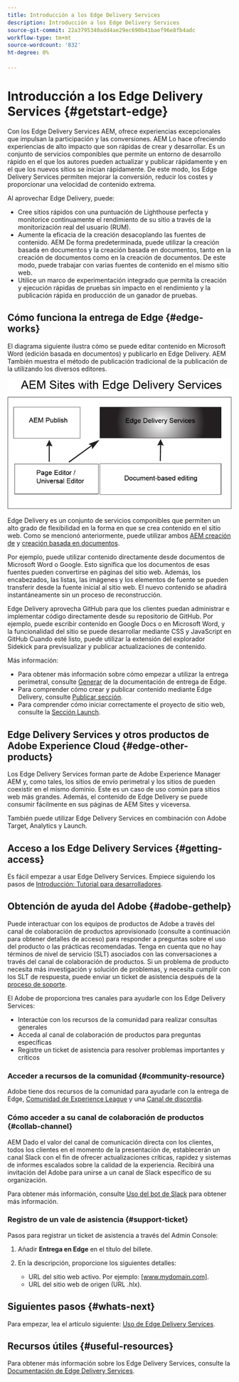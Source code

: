 ```yaml
---
title: Introducción a los Edge Delivery Services
description: Introducción a los Edge Delivery Services
source-git-commit: 22a3795340add4ae29ec690b41baef96e8fb4adc
workflow-type: tm+mt
source-wordcount: '832'
ht-degree: 0%

---
```



# Introducción a los Edge Delivery Services {#getstart-edge}

Con los Edge Delivery Services AEM, ofrece experiencias excepcionales que impulsan la participación y las conversiones. AEM Lo hace ofreciendo experiencias de alto impacto que son rápidas de crear y desarrollar. Es un conjunto de servicios componibles que permite un entorno de desarrollo rápido en el que los autores pueden actualizar y publicar rápidamente y en el que los nuevos sitios se inician rápidamente. De este modo, los Edge Delivery Services permiten mejorar la conversión, reducir los costes y proporcionar una velocidad de contenido extrema.

Al aprovechar Edge Delivery, puede:

* Cree sitios rápidos con una puntuación de Lighthouse perfecta y monitorice continuamente el rendimiento de su sitio a través de la monitorización real del usuario (RUM).
* Aumente la eficacia de la creación desacoplando las fuentes de contenido. AEM De forma predeterminada, puede utilizar la creación basada en documentos y la creación basada en documentos, tanto en la creación de documentos como en la creación de documentos. De este modo, puede trabajar con varias fuentes de contenido en el mismo sitio web.
* Utilice un marco de experimentación integrado que permita la creación y ejecución rápidas de pruebas sin impacto en el rendimiento y la publicación rápida en producción de un ganador de pruebas.

## Cómo funciona la entrega de Edge {#edge-works}

El diagrama siguiente ilustra cómo se puede editar contenido en Microsoft Word (edición basada en documentos) y publicarlo en Edge Delivery. AEM También muestra el método de publicación tradicional de la publicación de la utilizando los diversos editores.

![Arquitectura de entrega de Edge](assets/edgedelivery.png)

Edge Delivery es un conjunto de servicios componibles que permiten un alto grado de flexibilidad en la forma en que se crea contenido en el sitio web. Como se mencionó anteriormente, puede utilizar ambos [AEM creación de](https://experienceleague.adobe.com/docs/experience-manager-cloud-service/content/sites/authoring/getting-started/concepts.html) y [creación basada en documentos](https://www.hlx.live/docs/authoring).

Por ejemplo, puede utilizar contenido directamente desde documentos de Microsoft Word o Google. Esto significa que los documentos de esas fuentes pueden convertirse en páginas del sitio web. Además, los encabezados, las listas, las imágenes y los elementos de fuente se pueden transferir desde la fuente inicial al sitio web. El nuevo contenido se añadirá instantáneamente sin un proceso de reconstrucción.

Edge Delivery aprovecha GitHub para que los clientes puedan administrar e implementar código directamente desde su repositorio de GitHub. Por ejemplo, puede escribir contenido en Google Docs o en Microsoft Word, y la funcionalidad del sitio se puede desarrollar mediante CSS y JavaScript en GitHub Cuando esté listo, puede utilizar la extensión del explorador Sidekick para previsualizar y publicar actualizaciones de contenido.

Más información:

* Para obtener más información sobre cómo empezar a utilizar la entrega perimetral, consulte [Generar](https://www.hlx.live/docs/#build) de la documentación de entrega de Edge.
* Para comprender cómo crear y publicar contenido mediante Edge Delivery, consulte [Publicar sección](https://www.hlx.live/docs/authoring).
* Para comprender cómo iniciar correctamente el proyecto de sitio web, consulte la [Sección Launch](https://www.hlx.live/docs/#launch).

## Edge Delivery Services y otros productos de Adobe Experience Cloud {#edge-other-products}

Los Edge Delivery Services forman parte de Adobe Experience Manager AEM y, como tales, los sitios de envío perimetral y los sitios de pueden coexistir en el mismo dominio. Este es un caso de uso común para sitios web más grandes. Además, el contenido de Edge Delivery se puede consumir fácilmente en sus páginas de AEM Sites y viceversa.

También puede utilizar Edge Delivery Services en combinación con Adobe Target, Analytics y Launch.

## Acceso a los Edge Delivery Services {#getting-access}

Es fácil empezar a usar Edge Delivery Services. Empiece siguiendo los pasos de [Introducción: Tutorial para desarrolladores](https://www.hlx.live/developer/tutorial).

## Obtención de ayuda del Adobe {#adobe-gethelp}

Puede interactuar con los equipos de productos de Adobe a través del canal de colaboración de productos aprovisionado (consulte a continuación para obtener detalles de acceso) para responder a preguntas sobre el uso del producto o las prácticas recomendadas. Tenga en cuenta que no hay términos de nivel de servicio (SLT) asociados con las conversaciones a través del canal de colaboración de productos. Si un problema de producto necesita más investigación y solución de problemas, y necesita cumplir con los SLT de respuesta, puede enviar un ticket de asistencia después de la [proceso de soporte](https://experienceleague.adobe.com/?lang=en&amp;support-tab=home#support).

El Adobe de proporciona tres canales para ayudarle con los Edge Delivery Services:

* Interactúe con los recursos de la comunidad para realizar consultas generales
* Acceda al canal de colaboración de productos para preguntas específicas
* Registre un ticket de asistencia para resolver problemas importantes y críticos

### Acceder a recursos de la comunidad {#community-resource}

Adobe tiene dos recursos de la comunidad para ayudarle con la entrega de Edge, [Comunidad de Experience League](https://adobe.ly/3RzitVw) y una [Canal de discordia](https://discord.gg/YFTKQK8M).

### Cómo acceder a su canal de colaboración de productos {#collab-channel}

AEM Dado el valor del canal de comunicación directa con los clientes, todos los clientes en el momento de la presentación de, establecerán un canal Slack con el fin de ofrecer actualizaciones críticas, rapidez y sistemas de informes escalados sobre la calidad de la experiencia. Recibirá una invitación del Adobe para unirse a un canal de Slack específico de su organización.

Para obtener más información, consulte [Uso del bot de Slack](https://www.hlx.live/docs/slack) para obtener más información.

### Registro de un vale de asistencia {#support-ticket}

Pasos para registrar un ticket de asistencia a través del Admin Console:

1. Añadir **Entrega en Edge** en el título del billete.
2. En la descripción, proporcione los siguientes detalles:

   * URL del sitio web activo. Por ejemplo: [www.mydomain.com].
   * URL del sitio web de origen (URL .hlx).

## Siguientes pasos {#whats-next}

Para empezar, lea el artículo siguiente: [Uso de Edge Delivery Services](/help/edge/using.md).

## Recursos útiles {#useful-resources}

Para obtener más información sobre los Edge Delivery Services, consulte la [Documentación de Edge Delivery Services](https://www.hlx.live/docs/).
